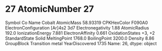 # 27 AtomicNumber                           27
Symbol                                 Co
Name                               Cobalt
AtomicMass                       58.93319
CPKHexColor                        F090A0
ElectronConfiguration         [Ar]4s2 3d7
Electronegativity                    1.88
AtomicRadius                        192.0
IonizationEnergy                    7.881
ElectronAffinity                    0.661
OxidationStates                    +3, +2
StandardState                       Solid
MeltingPoint                       1768.0
BoilingPoint                       3200.0
Density                              8.86
GroupBlock               Transition metal
YearDiscovered                       1735
Name: 26, dtype: object